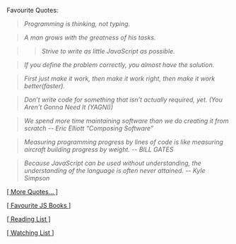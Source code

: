 Favourite Quotes:

> _Programming is thinking, not typing._

> _A man grows with the greatness of his tasks._

> > _Strive to write as little JavaScript as possible._

> _If you define the problem correctly, you almost have the solution._

> _First just make it work, then make it work right, then make it work better(faster)._

> _Don’t write code for something that isn’t actually required, yet. (You Aren’t Gonna Need It (YAGNI))_

> _We spend more time maintaining software than we do creating it from scratch -- Eric Elliott “Composing Software”_

> _Measuring programming progress by lines of code is like measuring aircraft building progress by weight. -- BILL GATES_

> _Because JavaScript can be used without understanding, the understanding of the language is often never attained. -- Kyle Simpson_

[[ More Quotes... ]](https://github.com/stepanenko/stepanenko/blob/master/quotes.md)

[[ Favourite JS Books ]](https://github.com/stepanenko/javascript-info#favourite-js-books)

[[ Reading List ]](https://github.com/stepanenko/stepanenko/blob/master/readings.md)

[[ Watching List ]](https://github.com/stepanenko/stepanenko/blob/master/videos.md)
